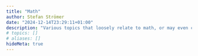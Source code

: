 ```yaml
---
title: "Math"
author: Stefan Strömer
date: "2024-12-14T23:29:11+01:00"
description: "Various topics that loosely relate to math, or may even contain numbers."
# topics: []
# aliases: []
hideMeta: true
---
```

